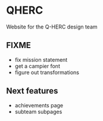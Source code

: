 # QHERC
Website for the Q-HERC design team

## FIXME
* fix mission statement
* get a campier font
* figure out transformations

## Next features
* achievements page
* subteam subpages